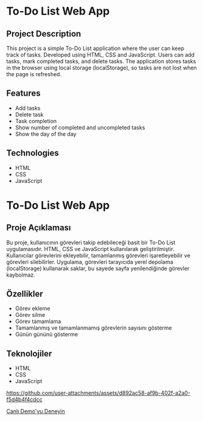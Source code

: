 # To-Do List Web App

## Project Description

This project is a simple To-Do List application where the user can keep track of tasks. Developed using HTML, CSS and JavaScript. Users can add tasks, mark completed tasks, and delete tasks. The application stores tasks in the browser using local storage (localStorage), so tasks are not lost when the page is refreshed.

## Features

- Add tasks
- Delete task
- Task completion
- Show number of completed and uncompleted tasks
- Show the day of the day

## Technologies

- HTML
- CSS
- JavaScript

# To-Do List Web App

## Proje Açıklaması

Bu proje, kullanıcının görevleri takip edebileceği basit bir To-Do List uygulamasıdır. HTML, CSS ve JavaScript kullanılarak geliştirilmiştir. Kullanıcılar görevlerini ekleyebilir, tamamlanmış görevleri işaretleyebilir ve görevleri silebilirler. Uygulama, görevleri tarayıcıda yerel depolama (localStorage) kullanarak saklar, bu sayede sayfa yenilendiğinde görevler kaybolmaz.

## Özellikler

- Görev ekleme
- Görev silme
- Görev tamamlama
- Tamamlanmış ve tamamlanmamış görevlerin sayısını gösterme
- Günün gününü gösterme

## Teknolojiler

- HTML
- CSS
- JavaScript

https://github.com/user-attachments/assets/d892ac58-af9b-402f-a2a0-f5d4b4f4cdcc

[Canlı Demo'yu Deneyin](https://fatihycan.github.io/To-Do-List/)
